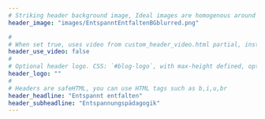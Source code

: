 ```yaml
---
# Striking header background image, Ideal images are homogenous around the centre and contrasting to the text. Non-ideal images can use `title_guard`
header_image: "images/EntspanntEntfaltenBGblurred.png"

#
# When set true, uses video from custom_header_video.html partial, instead of header_image
header_use_video: false
#
# Optional header logo. CSS: `#blog-logo`, with max-height defined, optimize to prevent scaling
header_logo: ""
#
# Headers are safeHTML, you can use HTML tags such as b,i,u,br
header_headline: "Entspannt entfalten"
header_subheadline: "Entspannungspädagogik"
---
```

